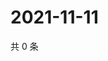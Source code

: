 # 2021-11-11

共 0 条

<!-- BEGIN WEIBO -->
<!-- 最后更新时间 Thu Nov 11 2021 12:11:08 GMT+0800 (China Standard Time) -->

<!-- END WEIBO -->
